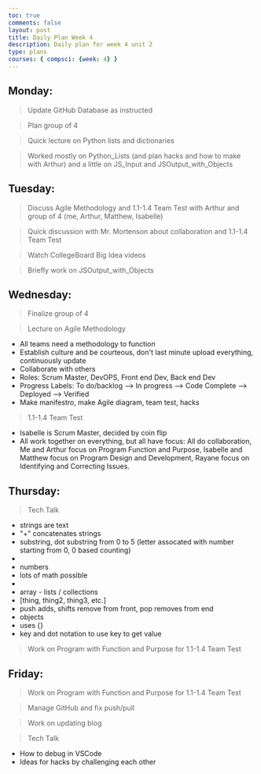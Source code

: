 ```yaml
---
toc: true
comments: false
layout: post
title: Daily Plan Week 4
description: Daily plan for week 4 unit 2
type: plans
courses: { compsci: {week: 4} }
---
```


## Monday:
> Update GitHub Database as instructed

> Plan group of 4

> Quick lecture on Python lists and dictionaries

> Worked mostly on Python_Lists (and plan hacks and how to make with Arthur) and a little on JS_Input and JSOutput_with_Objects

## Tuesday:
> Discuss Agile Methodology and 1.1-1.4 Team Test with Arthur and group of 4 (me, Arthur, Matthew, Isabelle)

> Quick discussion with Mr. Mortenson about collaboration and 1.1-1.4 Team Test

> Watch CollegeBoard Big Idea videos

> Briefly work on JSOutput_with_Objects

## Wednesday:
> Finalize group of 4

> Lecture on Agile Methodology
- All teams need a methodology to function
- Establish culture and be courteous, don't last minute upload everything, continuously update
- Collaborate with others
- Roles: Scrum Master, DevOPS, Front end Dev, Back end Dev
- Progress Labels: To do/backlog --> In progress --> Code Complete --> Deployed --> Verified
- Make manifestro, make Agile diagram, team test, hacks

> 1.1-1.4 Team Test
- Isabelle is Scrum Master, decided by coin flip
- All work together on everything, but all have focus: All do collaboration, Me and Arthur focus on Program Function and Purpose, Isabelle and Matthew focus on Program Design and Development, Rayane focus on Identifying and Correcting Issues.

## Thursday:
> Tech Talk
- strings are text
- "+" concatenates strings
- substring, dot substring from 0 to 5 (letter assocated with number starting from 0, 0 based counting)
- 
- numbers
- lots of math possible
- 
- array - lists / collections
- [thing, thing2, thing3, etc.]
- push adds, shifts remove from front, pop removes from end
- objects
- uses {}
- key and dot notation to use key to get value

> Work on Program with Function and Purpose for 1.1-1.4 Team Test

## Friday:
> Work on Program with Function and Purpose for 1.1-1.4 Team Test

> Manage GitHub and fix push/pull

> Work on updating blog

> Tech Talk
- How to debug in VSCode
- Ideas for hacks by challenging each other